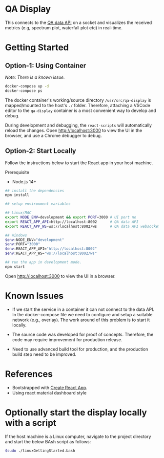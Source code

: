 # QA Display

This connects to the [QA data API](https://gitlab.com/ska-telescope/ska-sdp-qa-data-api) on a socket and visualizes the received metrics (e.g, spectrum plot, waterfall plot etc) in real-time.

# Getting Started

## Option-1: Using Container

_Note: There is a known issue._

```bash
docker-compose up -d
docker-compose ps
```

The docker container's working/source directory `/usr/src/qa-display` is mapped/mounted to the host's `./` folder. Therefore, attaching a VSCode editor to the `qa-display` container is a most convenient way to develop and debug.

During development and debugging, the `react-scripts` will automatically reload the changes. Open [http://localhost:3000](http://localhost:3000) to view the UI in the browser, and use a Chrome debugger to debug.

## Option-2: Start Locally

Follow the instructions below to start the React app in your host machine.

Prerequisite

- Node.js 14+

```bash
## install the dependencies
npm install

## setup environment variables

## Linux/MAC
export NODE_ENV=development && export PORT=3000 # UI port no
export REACT_APP_API=http://localhost:8002      # QA data API
export REACT_APP_WS=ws://localhost:8002/ws      # QA data API websocket

## Windows
$env:NODE_ENV="development"
$env:PORT="3000"
$env:REACT_APP_API="http://localhost:8002"
$env:REACT_APP_WS="ws://localhost:8002/ws"

## run the app in development mode.
npm start
```

Open [http://localhost:3000](http://localhost:3000) to view the UI in a browser.

# Known Issues

- If we start the service in a container it can not connect to the data API. In the docker-compose file we need to configure and setup a suitable network (e.g., overlay). The work around of this problem is to start it locally.

- The source code was developed for proof of concepts. Therefore, the code may require improvement for production release.
- Need to use advanced build tool for production, and the production build step need to be improved.

# References

- Bootstrapped with [Create React App](https://github.com/facebook/create-react-app).
- Using react material dashboard style

# Optionally start the display locally with a script

If the host machine is a Linux computer, navigate to the project directory and start the below
BAsh script as follows:

```bash
$sudo ./linuxGettingStarted.bash
```